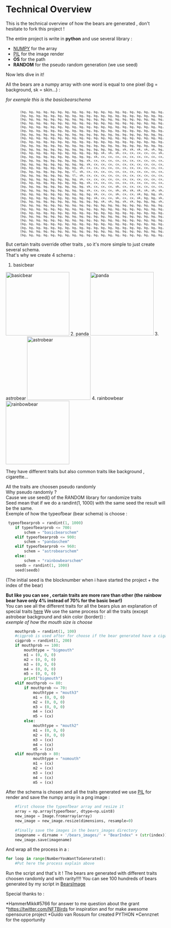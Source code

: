 # Technical Overview

This is the technical overview of how the bears are generated , don't hesitate to fork this project !

The entire project is write in __python__ and use several library :  

* [NUMPY](https://numpy.org/) for the array
* [PIL](https://pillow.readthedocs.io/en/stable/) for the image render  
* __OS__ for the path
* __RANDOM__ for the pseudo random generation (we use seed)

Now lets dive in it!

All the bears are a numpy array with one word is equal to one pixel (bg = background, sk = skin...) :  

*for exemple this is the basicbearschema*
 <font size="0.04">
```python

        [bg, bg, bg, bg, bg, bg, bg, bg, bg, bg, bg, bg, bg, bg, bg, bg, bg, bg, bg, bg, bg, bg, bg, bg, bg, bg, bg, bg, bg, bg, bg, bg, bg, bg, bg, bg, bg, bg, bg, bg,],
        [bg, bg, bg, bg, bg, bg, bg, bg, bg, bg, bg, bg, bg, bg, bg, bg, bg, bg, bg, bg, bg, bg, bg, bg, bg, bg, bg, bg, bg, bg, bg, bg, bg, bg, bg, bg, bg, bg, bg, bg,],
        [bg, bg, bg, bg, bg, bg, bg, bg, bg, bg, bg, bg, bg, bg, bg, bg, bg, bg, bg, bg, bg, bg, bg, bg, bg, bg, bg, bg, bg, bg, bg, bg, bg, bg, bg, bg, bg, bg, bg, bg,],
        [bg, bg, bg, bg, bg, bg, bg, bg, bg, bg, bg, bg, bg, bg, bg, bg, bg, bg, bg, bg, bg, bg, bg, bg, bg, bg, bg, bg, bg, bg, bg, bg, bg, bg, bg, bg, bg, bg, bg, bg,],
        [bg, bg, bg, bg, bg, bg, bg, bg, bg, bg, bg, bg, bg, bg, bg, bg, bg, bg, bg, bg, bg, bg, bg, bg, bg, bg, bg, bg, bg, bg, bg, bg, bg, bg, bg, bg, bg, bg, bg, bg,],
        [bg, bg, bg, bg, bg, bg, bg, bg, bg, bg, bg, bg, bg, bg, bg, bg, bg, bg, bg, bg, bg, bg, bg, bg, bg, bg, bg, bg, bg, bg, bg, bg, bg, bg, bg, bg, bg, bg, bg, bg,],
        [bg, bg, bg, bg, bg, bg, bg, bg, bg, bg, bg, bg, bg, bg, bg, bg, bg, bg, bg, bg, bg, bg, bg, bg, bg, bg, bg, bg, bg, bg, bg, bg, bg, bg, bg, bg, bg, bg, bg, bg,],
        [bg, bg, bg, bg, bg, bg, bg, bg, bg, bg, bg, bg, bg, bg, bg, bg, bg, bg, bg, bg, bg, bg, bg, bg, bg, bg, bg, bg, bg, bg, bg, bg, bg, bg, bg, bg, bg, bg, bg, bg,],
        [bg, bg, bg, bg, bg, bg, bg, bg, bg, bg, bg, bg, bg, bg, bg, bg, bg, bg, bg, bg, bg, bg, bg, bg, bg, bg, bg, bg, bg, bg, bg, bg, bg, bg, bg, bg, bg, bg, bg, bg,],
        [bg, bg, bg, bg, bg, bg, bg, bg, bg, bg, bg, bg, bg, bg, bg, bg, bg, bg, bg, bg, bg, bg, bg, sk, sk, bg, bg, sk, sk, bg, bg, bg, bg, bg, bg, bg, bg, bg, bg, bg,],
        [bg, bg, bg, bg, bg, bg, bg, bg, bg, bg, bg, bg, bg, bg, sk, sk, sk, sk, sk, bg, bg, bg, sk, cx, sk, sk, sk, cx, cx, sk, bg, bg, bg, bg, bg, bg, bg, bg, bg, bg,],
        [bg, bg, bg, bg, bg, bg, bg, bg, bg, bg, bg, sk, sk, sk, cx, cx, cx, cx, cx, sk, sk, sk, cx, hr, cx, cx, cx, cx, hr, sk, bg, bg, bg, bg, bg, bg, bg, bg, bg, bg,],
        [bg, bg, bg, bg, bg, bg, bg, bg, bg, bg, sk, cx, cx, cx, cx, cx, cx, cx, cx, cx, cx, cx, cr, cx, cx, cx, cx, cx, cx, sk, bg, bg, bg, bg, bg, bg, bg, bg, bg, bg,],
        [bg, bg, bg, bg, bg, bg, bg, bg, bg, sk, cx, cx, cx, cx, cx, cx, cx, cx, cx, cx, cx, cr, cr, cr, gl, cx, cx, cx, gl, sk, bg, bg, bg, bg, bg, bg, bg, bg, bg, bg,],
        [bg, bg, bg, bg, bg, bg, bg, bg, bg, sk, cx, cx, cx, cx, cx, cx, cx, cx, cx, cx, cx, cx, cr, gl, e1, gl, gl, gl, e2, gl, sk, bg, bg, bg, bg, sm, bg, bg, bg, bg,],
        [bg, bg, bg, bg, bg, bg, bg, bg, sk, cx, cx, cx, cx, cx, cx, cx, cx, cx, cx, cx, cx, cx, cr, cx, gl, cx, ns, ns, gl, cx, cx, sk, bg, bg, sm, bg, bg, bg, bg, bg,],
        [bg, bg, bg, bg, bg, bg, bg, tl, sk, cx, cx, cx, cx, cx, cx, cx, cx, cx, cx, cx, cx, cx, cx, cx, cx, cx, cx, cx, cx, cx, cx, sk, bg, bg, sm, bg, bg, bg, bg, bg,],
        [bg, bg, bg, bg, bg, bg, bg, tl, sk, cx, cx, cx, cx, cx, cx, cx, cx, cx, cx, cx, cx, cx, cx, cx, m1, cx, cx, cx, m5, cx, cx, sk, bg, sm, bg, bg, bg, bg, bg, bg,],
        [bg, bg, bg, bg, bg, bg, bg, bg, sk, cx, cx, cx, cx, cx, cx, cx, cx, cx, cx, cx, cx, cx, cx, cx, cx, m2, m3, m4, cg, cg, c2, c3, c4, bg, bg, bg, bg, bg, bg, bg,],
        [bg, bg, bg, bg, bg, bg, bg, bg, bg, sk, cx, cx, cx, cx, cx, cx, cx, cx, cx, cx, cx, cx, cx, cx, cx, cx, cx, cx, cx, sk, bg, bg, bg, bg, bg, bg, bg, bg, bg, bg,],
        [bg, bg, bg, bg, bg, bg, bg, bg, bg, sk, cx, cx, cx, sk, cx, cx, cx, cx, cx, cx, cx, cx, cx, sk, cx, cx, cx, sk, sk, bg, bg, bg, bg, bg, bg, bg, bg, bg, bg, bg,],
        [bg, bg, bg, bg, bg, bg, bg, bg, bg, sk, cx, cx, cx, sk, sk, sk, sk, sk, sk, sk, cx, cx, cx, sk, sk, sk, sk, bg, bg, bg, bg, bg, bg, bg, bg, bg, bg, bg, bg, bg,],
        [bg, bg, bg, bg, bg, bg, bg, bg, bg, bg, sk, cx, cx, sk, cx, cx, sk, bg, bg, sk, cx, cx, sk, cx, cx, sk, bg, bg, bg, bg, bg, bg, bg, bg, bg, bg, bg, bg, bg, bg,],
        [bg, bg, bg, bg, bg, bg, bg, bg, bg, bg, sk, cx, cx, sk, cx, cx, sk, bg, bg, sk, cx, cx, sk, cx, cx, sk, bg, bg, bg, bg, bg, bg, bg, bg, bg, bg, bg, bg, bg, bg,],
        [bg, bg, bg, bg, bg, bg, bg, bg, bg, bg, bg, sk, sk, bg, sk, sk, bg, bg, bg, sk, sk, sk, bg, sk, sk, bg, bg, bg, bg, bg, bg, bg, bg, bg, bg, bg, bg, bg, bg, bg,],
        [bg, bg, bg, bg, bg, bg, bg, bg, bg, bg, bg, bg, bg, bg, bg, bg, bg, bg, bg, bg, bg, bg, bg, bg, bg, bg, bg, bg, bg, bg, bg, bg, bg, bg, bg, bg, bg, bg, bg, bg,],
        [bg, bg, bg, bg, bg, bg, bg, bg, bg, bg, bg, bg, bg, bg, bg, bg, bg, bg, bg, bg, bg, bg, bg, bg, bg, bg, bg, bg, bg, bg, bg, bg, bg, bg, bg, bg, bg, bg, bg, bg,],
        [bg, bg, bg, bg, bg, bg, bg, bg, bg, bg, bg, bg, bg, bg, bg, bg, bg, bg, bg, bg, bg, bg, bg, bg, bg, bg, bg, bg, bg, bg, bg, bg, bg, bg, bg, bg, bg, bg, bg, bg,],
        [bg, bg, bg, bg, bg, bg, bg, bg, bg, bg, bg, bg, bg, bg, bg, bg, bg, bg, bg, bg, bg, bg, bg, bg, bg, bg, bg, bg, bg, bg, bg, bg, bg, bg, bg, bg, bg, bg, bg, bg,],
        [bg, bg, bg, bg, bg, bg, bg, bg, bg, bg, bg, bg, bg, bg, bg, bg, bg, bg, bg, bg, bg, bg, bg, bg, bg, bg, bg, bg, bg, bg, bg, bg, bg, bg, bg, bg, bg, bg, bg, bg,],
        [bg, bg, bg, bg, bg, bg, bg, bg, bg, bg, bg, bg, bg, bg, bg, bg, bg, bg, bg, bg, bg, bg, bg, bg, bg, bg, bg, bg, bg, bg, bg, bg, bg, bg, bg, bg, bg, bg, bg, bg,],
        [bg, bg, bg, bg, bg, bg, bg, bg, bg, bg, bg, bg, bg, bg, bg, bg, bg, bg, bg, bg, bg, bg, bg, bg, bg, bg, bg, bg, bg, bg, bg, bg, bg, bg, bg, bg, bg, bg, bg, bg,],
        [bg, bg, bg, bg, bg, bg, bg, bg, bg, bg, bg, bg, bg, bg, bg, bg, bg, bg, bg, bg, bg, bg, bg, bg, bg, bg, bg, bg, bg, bg, bg, bg, bg, bg, bg, bg, bg, bg, bg, bg,],
        [bg, bg, bg, bg, bg, bg, bg, bg, bg, bg, bg, bg, bg, bg, bg, bg, bg, bg, bg, bg, bg, bg, bg, bg, bg, bg, bg, bg, bg, bg, bg, bg, bg, bg, bg, bg, bg, bg, bg, bg,]
```
</font>

But certain traits override other traits , so it's more simple to just create several schema.  
That's why we create 4 schema :  

1. basicbear  
<img src="https://github.com/ongmorel/crypto-bears-cennznet/blob/main/100_bears_generated/BearIndex5.png" alt="basicbear" width="200"/>
2. panda  
<img src="https://github.com/ongmorel/crypto-bears-cennznet/blob/main/100_bears_generated/BearIndex34.png" alt="panda" width="200"/>
3. astrobear  
<img src="https://github.com/ongmorel/crypto-bears-cennznet/blob/main/100_bears_generated/BearIndex28.png" alt="astrobear" width="200"/>
4. rainbowbear  
<img src="https://github.com/ongmorel/crypto-bears-cennznet/blob/main/100_bears_generated/BearIndex48.png" alt="rainbowbear" width="200"/>

They have different traits but also common traits like background , cigarette...

All the traits are choosen pseudo randomly  
Why pseudo randomly ?  
Cause we use seed() of the RANDOM library for randomize traits  
Seed mean that if we do a randint(1, 1000) with the same seed the result will be the same.  
Exemple of how the typeofbear (bear schema) is choose :  

```python
 typeofbearprob = randint(1, 1000)  
    if typeofbearprob <= 700:
        schem = "basicbearschem"
    elif typeofbearprob <= 900:
        schem = "pandaschem"
    elif typeofbearprob <= 960:
        schem = "astrobearschem"
    else:
        schem = "rainbowbearschem"
    seedb = randint(1, 1000)
    seed(seedb)
```

(The initial seed is the blocknumber when i have started the project + the index of the bear)  

__But like you can see , certain traits are more rare than other (the rainbow bear have only 4% instead of 70% for the basic bear!)__  
You can see all the different traits for all the bears plus an explanation of special traits [here](https://github.com/ongmorel/crypto-bears-cennznet/blob/main/differenttraitsbytype.md)
We use the same process for all the traits (except astrobear background and skin color (border)) :  
*exemple of how the mouth size is choose*  

```python
    mouthprob = randint(1, 100)
    #cigprob is used after for choose if the bear generated have a cigare or not
    cigprob = randint(1, 200)
    if mouthprob == 100:
        mouthtype = "bigmouth"
        m1 = (0, 0, 0)
        m2 = (0, 0, 0)
        m3 = (0, 0, 0)
        m4 = (0, 0, 0)
        m5 = (0, 0, 0)
        print("bigmouth")
    elif mouthprob <= 80:
        if mouthprob <= 70:
            mouthtype = "mouth3"
            m1 = (0, 0, 0)
            m2 = (0, 0, 0)
            m3 = (0, 0, 0)
            m4 = (cx)
            m5 = (cx)
        else:
            mouthtype = "mouth2"
            m1 = (0, 0, 0)
            m2 = (0, 0, 0)
            m3 = (cx)
            m4 = (cx)
            m5 = (cx)
    elif mouthprob > 80:
            mouthtype = "nomouth"
            m1 = (cx)
            m2 = (cx)
            m3 = (cx)
            m4 = (cx)
            m5 = (cx)
```


After the schema is chosen and all the traits generated we use [PIL](https://pillow.readthedocs.io/en/stable/) for render and save the numpy array in a png image :  

```python
    #first choose the typeofbear array and resize it
    array = np.array(typeofbear, dtype=np.uint8)
    new_image = Image.fromarray(array)
    new_image = new_image.resize(dimensions, resample=0)
    
    #finally save the images in the bears_images directory
    imagename = dirname + '/bears_images/' + "BearIndex" + (str(index)) + '.png'
    new_image.save(imagename)
```

And wrap all the process in a :
```python
for loop in range(NumberYouWantToGenerated):
    #Put here the process explain above
```

Run the script and that's it !
The bears are generated with different traits choosen randomly and with rarity!!!!
You can see 100 hundreds of bears generated by my script in [BearsImage](https://github.com/ongmorel/crypto-bears-cennznet/tree/main/100_bears_generated)  

Special thanks to : 

*HammerMikk#5766 for answer to me question about the grant
*https://twitter.com/NFTBirds for inspiration and for make awesome opensource project
*Guido van Rossum for created PYTHON
*Cennznet for the opportunity 

